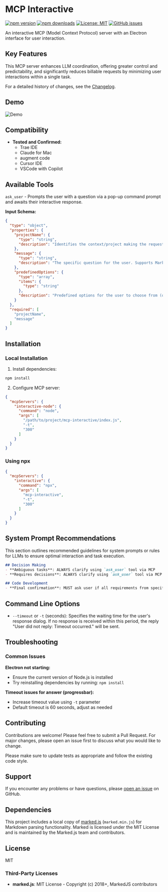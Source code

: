 # MCP Interactive

[![npm version](https://img.shields.io/npm/v/mcp-interactive)](https://www.npmjs.com/package/mcp-interactive) [![npm downloads](https://img.shields.io/npm/dm/mcp-interactive)](https://www.npmjs.com/package/mcp-interactive)
[![License: MIT](https://img.shields.io/badge/License-MIT-yellow.svg)](https://opensource.org/licenses/MIT)
[![GitHub issues](https://img.shields.io/github/issues/ivan-mezentsev/mcp-interactive.svg)](https://github.com/ivan-mezentsev/mcp-interactive/issues)

An interactive MCP (Model Context Protocol) server with an Electron interface for user interaction.

## Key Features
This MCP server enhances LLM coordination, offering greater control and predictability, and significantly reduces billable requests by minimizing user interactions within a single task.

For a detailed history of changes, see the [Changelog](CHANGELOG.md).

## Demo
![Demo](docs/mcp-interactive.gif)

## Compatibility

- **Tested and Confirmed:**
  - Trae IDE
  - Claude for Mac
  - augment code
  - Cursor IDE
  - VSCode with Copilot

## Available Tools
`ask_user` - Prompts the user with a question via a pop-up command prompt and awaits their interactive response.

**Input Schema:**
```json
{
  "type": "object",
  "properties": {
    "projectName": {
      "type": "string",
      "description": "Identifies the context/project making the request"
    },
    "message": {
      "type": "string",
      "description": "The specific question for the user. Supports Markdown formatting."
    },
    "predefinedOptions": {
      "type": "array",
      "items": {
        "type": "string"
      },
      "description": "Predefined options for the user to choose from (optional)"
    }
  },
  "required": [
    "projectName",
    "message"
  ]
}
```

## Installation

### Local Installation

1. Install dependencies:
```bash
npm install
```

2. Configure MCP server:
```json
{
  "mcpServers": {
    "interactive-node": {
      "command": "node",
      "args": [
        "/path/to/project/mcp-interactive/index.js",
        "-t",
        "300"
      ]
    }
  }
}
```

### Using npx

```json
{
  "mcpServers": {
    "interactive": {
      "command": "npx",
      "args": [
        "mcp-interactive",
        "-t",
        "300"
      ]
    }
  }
}
```

## System Prompt Recommendations

This section outlines recommended guidelines for system prompts or rules for LLMs to ensure optimal interaction and task execution.

```Markdown
## Decision Making
- **Ambiguous tasks**: ALWAYS clarify using `ask_user` tool via MCP
- **Requires decisions**: ALWAYS clarify using `ask_user` tool via MCP

## Code Development
- **Final confirmation**: MUST ask user if all requirements from specification are completed using `ask_user` tool via MCP with work report
```

## Command Line Options

- `--timeout` or `-t` (seconds): Specifies the waiting time for the user's response dialog. If no response is received within this period, the reply "User did not reply: Timeout occurred." will be sent.


## Troubleshooting

### Common Issues

**Electron not starting:**
- Ensure the current version of Node.js is installed
- Try reinstalling dependencies by running: `npm install`

**Timeout issues for answer (progressbar):**
- Increase timeout value using `-t` parameter
- Default timeout is 60 seconds, adjust as needed

## Contributing

Contributions are welcome! Please feel free to submit a Pull Request. For major changes, please open an issue first to discuss what you would like to change.

Please make sure to update tests as appropriate and follow the existing code style.

## Support

If you encounter any problems or have questions, please [open an issue](https://github.com/ivan-mezentsev/mcp-interactive/issues) on GitHub.

## Dependencies

This project includes a local copy of [marked.js](https://github.com/markedjs/marked) (`marked.min.js`) for Markdown parsing functionality. Marked is licensed under the MIT License and is maintained by the Marked.js team and contributors.

## License

MIT

### Third-Party Licenses

- **marked.js**: MIT License - Copyright (c) 2018+, MarkedJS contributors